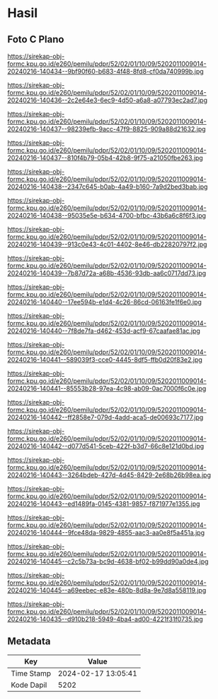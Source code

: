 # Hasil

## Foto C Plano

https://sirekap-obj-formc.kpu.go.id/e260/pemilu/pdpr/52/02/01/10/09/5202011009014-20240216-140434--9bf90f60-b683-4f48-8fd8-cf0da740999b.jpg

https://sirekap-obj-formc.kpu.go.id/e260/pemilu/pdpr/52/02/01/10/09/5202011009014-20240216-140436--2c2e64e3-6ec9-4d50-a6a8-a07793ec2ad7.jpg

https://sirekap-obj-formc.kpu.go.id/e260/pemilu/pdpr/52/02/01/10/09/5202011009014-20240216-140437--98239efb-9acc-47f9-8825-909a88d21632.jpg

https://sirekap-obj-formc.kpu.go.id/e260/pemilu/pdpr/52/02/01/10/09/5202011009014-20240216-140437--810f4b79-05b4-42b8-9f75-a21050fbe263.jpg

https://sirekap-obj-formc.kpu.go.id/e260/pemilu/pdpr/52/02/01/10/09/5202011009014-20240216-140438--2347c645-b0ab-4a49-b160-7a9d2bed3bab.jpg

https://sirekap-obj-formc.kpu.go.id/e260/pemilu/pdpr/52/02/01/10/09/5202011009014-20240216-140438--95035e5e-b634-4700-bfbc-43b6a6c8f6f3.jpg

https://sirekap-obj-formc.kpu.go.id/e260/pemilu/pdpr/52/02/01/10/09/5202011009014-20240216-140439--913c0e43-4c01-4402-8e46-db22820797f2.jpg

https://sirekap-obj-formc.kpu.go.id/e260/pemilu/pdpr/52/02/01/10/09/5202011009014-20240216-140439--7b87d72a-a68b-4536-93db-aa6c0717dd73.jpg

https://sirekap-obj-formc.kpu.go.id/e260/pemilu/pdpr/52/02/01/10/09/5202011009014-20240216-140440--17ee594b-e1d4-4c26-86cd-06163fe1f6e0.jpg

https://sirekap-obj-formc.kpu.go.id/e260/pemilu/pdpr/52/02/01/10/09/5202011009014-20240216-140440--7f8de7fa-d462-453d-acf9-67caafae81ac.jpg

https://sirekap-obj-formc.kpu.go.id/e260/pemilu/pdpr/52/02/01/10/09/5202011009014-20240216-140441--589039f3-cce0-4445-8df5-ffb0d20f83e2.jpg

https://sirekap-obj-formc.kpu.go.id/e260/pemilu/pdpr/52/02/01/10/09/5202011009014-20240216-140441--85553b28-97ea-4c98-ab09-0ac7000f6c0e.jpg

https://sirekap-obj-formc.kpu.go.id/e260/pemilu/pdpr/52/02/01/10/09/5202011009014-20240216-140442--ff2858e7-079d-4add-aca5-de00693c7177.jpg

https://sirekap-obj-formc.kpu.go.id/e260/pemilu/pdpr/52/02/01/10/09/5202011009014-20240216-140442--d077d541-5ceb-422f-b3d7-66c8e121d0bd.jpg

https://sirekap-obj-formc.kpu.go.id/e260/pemilu/pdpr/52/02/01/10/09/5202011009014-20240216-140443--3264bdeb-427d-4d45-8429-2e68b26b98ea.jpg

https://sirekap-obj-formc.kpu.go.id/e260/pemilu/pdpr/52/02/01/10/09/5202011009014-20240216-140443--ed1489fa-0145-4381-9857-f871977e1355.jpg

https://sirekap-obj-formc.kpu.go.id/e260/pemilu/pdpr/52/02/01/10/09/5202011009014-20240216-140444--9fce48da-9829-4855-aac3-aa0e8f5a451a.jpg

https://sirekap-obj-formc.kpu.go.id/e260/pemilu/pdpr/52/02/01/10/09/5202011009014-20240216-140445--c2c5b73a-bc9d-4638-bf02-b99dd90a0de4.jpg

https://sirekap-obj-formc.kpu.go.id/e260/pemilu/pdpr/52/02/01/10/09/5202011009014-20240216-140445--a69eebec-e83e-480b-8d8a-9e7d8a558119.jpg

https://sirekap-obj-formc.kpu.go.id/e260/pemilu/pdpr/52/02/01/10/09/5202011009014-20240216-140435--d910b218-5949-4ba4-ad00-4221f31f0735.jpg


## Metadata

| Key        | Value               |
| ---------- | ------------------- |
| Time Stamp | 2024-02-17 13:05:41 |
| Kode Dapil | 5202                |



